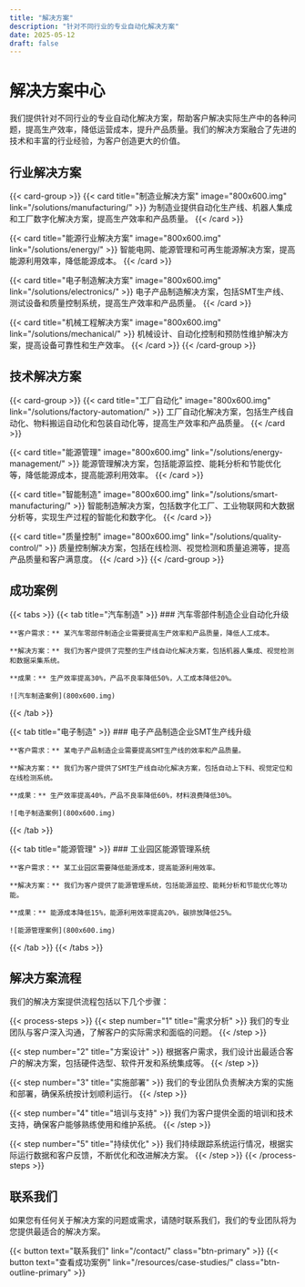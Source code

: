 ```yaml
---
title: "解决方案"
description: "针对不同行业的专业自动化解决方案"
date: 2025-05-12
draft: false
---
```


# 解决方案中心

我们提供针对不同行业的专业自动化解决方案，帮助客户解决实际生产中的各种问题，提高生产效率，降低运营成本，提升产品质量。我们的解决方案融合了先进的技术和丰富的行业经验，为客户创造更大的价值。

## 行业解决方案

{{< card-group >}}
  {{< card title="制造业解决方案" image="800x600.img" link="/solutions/manufacturing/" >}}
    为制造业提供自动化生产线、机器人集成和工厂数字化解决方案，提高生产效率和产品质量。
  {{< /card >}}
  
  {{< card title="能源行业解决方案" image="800x600.img" link="/solutions/energy/" >}}
    智能电网、能源管理和可再生能源解决方案，提高能源利用效率，降低能源成本。
  {{< /card >}}
  
  {{< card title="电子制造解决方案" image="800x600.img" link="/solutions/electronics/" >}}
    电子产品制造解决方案，包括SMT生产线、测试设备和质量控制系统，提高生产效率和产品质量。
  {{< /card >}}
  
  {{< card title="机械工程解决方案" image="800x600.img" link="/solutions/mechanical/" >}}
    机械设计、自动化控制和预防性维护解决方案，提高设备可靠性和生产效率。
  {{< /card >}}
{{< /card-group >}}

## 技术解决方案

{{< card-group >}}
  {{< card title="工厂自动化" image="800x600.img" link="/solutions/factory-automation/" >}}
    工厂自动化解决方案，包括生产线自动化、物料搬运自动化和包装自动化等，提高生产效率和产品质量。
  {{< /card >}}
  
  {{< card title="能源管理" image="800x600.img" link="/solutions/energy-management/" >}}
    能源管理解决方案，包括能源监控、能耗分析和节能优化等，降低能源成本，提高能源利用效率。
  {{< /card >}}
  
  {{< card title="智能制造" image="800x600.img" link="/solutions/smart-manufacturing/" >}}
    智能制造解决方案，包括数字化工厂、工业物联网和大数据分析等，实现生产过程的智能化和数字化。
  {{< /card >}}
  
  {{< card title="质量控制" image="800x600.img" link="/solutions/quality-control/" >}}
    质量控制解决方案，包括在线检测、视觉检测和质量追溯等，提高产品质量和客户满意度。
  {{< /card >}}
{{< /card-group >}}

## 成功案例

{{< tabs >}}
  {{< tab title="汽车制造" >}}
    ### 汽车零部件制造企业自动化升级
    
    **客户需求：** 某汽车零部件制造企业需要提高生产效率和产品质量，降低人工成本。
    
    **解决方案：** 我们为客户提供了完整的生产线自动化解决方案，包括机器人集成、视觉检测和数据采集系统。
    
    **成果：** 生产效率提高30%，产品不良率降低50%，人工成本降低20%。
    
    ![汽车制造案例](800x600.img)
  {{< /tab >}}
  
  {{< tab title="电子制造" >}}
    ### 电子产品制造企业SMT生产线升级
    
    **客户需求：** 某电子产品制造企业需要提高SMT生产线的效率和产品质量。
    
    **解决方案：** 我们为客户提供了SMT生产线自动化解决方案，包括自动上下料、视觉定位和在线检测系统。
    
    **成果：** 生产效率提高40%，产品不良率降低60%，材料浪费降低30%。
    
    ![电子制造案例](800x600.img)
  {{< /tab >}}
  
  {{< tab title="能源管理" >}}
    ### 工业园区能源管理系统
    
    **客户需求：** 某工业园区需要降低能源成本，提高能源利用效率。
    
    **解决方案：** 我们为客户提供了能源管理系统，包括能源监控、能耗分析和节能优化等功能。
    
    **成果：** 能源成本降低15%，能源利用效率提高20%，碳排放降低25%。
    
    ![能源管理案例](800x600.img)
  {{< /tab >}}
{{< /tabs >}}

## 解决方案流程

我们的解决方案提供流程包括以下几个步骤：

{{< process-steps >}}
  {{< step number="1" title="需求分析" >}}
    我们的专业团队与客户深入沟通，了解客户的实际需求和面临的问题。
  {{< /step >}}
  
  {{< step number="2" title="方案设计" >}}
    根据客户需求，我们设计出最适合客户的解决方案，包括硬件选型、软件开发和系统集成等。
  {{< /step >}}
  
  {{< step number="3" title="实施部署" >}}
    我们的专业团队负责解决方案的实施和部署，确保系统按计划顺利运行。
  {{< /step >}}
  
  {{< step number="4" title="培训与支持" >}}
    我们为客户提供全面的培训和技术支持，确保客户能够熟练使用和维护系统。
  {{< /step >}}
  
  {{< step number="5" title="持续优化" >}}
    我们持续跟踪系统运行情况，根据实际运行数据和客户反馈，不断优化和改进解决方案。
  {{< /step >}}
{{< /process-steps >}}

## 联系我们

如果您有任何关于解决方案的问题或需求，请随时联系我们，我们的专业团队将为您提供最适合的解决方案。

{{< button text="联系我们" link="/contact/" class="btn-primary" >}}
{{< button text="查看成功案例" link="/resources/case-studies/" class="btn-outline-primary" >}}
